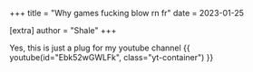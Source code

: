 +++
title = "Why games fucking blow rn fr"
date = 2023-01-25

[extra]
author = "Shale"
+++

Yes, this is just a plug for my youtube channel
{{ youtube(id="Ebk52wGWLFk", class="yt-container") }}